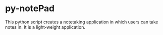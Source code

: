 # py-notePad
This python script creates a notetaking application in which users can take notes in. It is a light-weight application.
